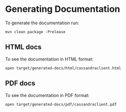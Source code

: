 # Generating Documentation

To generate the documentation run:

    mvn clean package -Prelease

## HTML docs

To see the documentation in HTML format:

    open target/generated-docs/html/cassandraclient.html

## PDF docs

To see the documentation in PDF format:

    open target/generated-docs/pdf/cassandraclient.pdf
 

